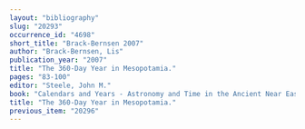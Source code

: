 ```yaml
---
layout: "bibliography"
slug: "20293"
occurrence_id: "4698"
short_title: "Brack-Bernsen 2007"
author: "Brack-Bernsen, Lis"
publication_year: "2007"
title: "The 360-Day Year in Mesopotamia."
pages: "83-100"
editor: "Steele, John M."
book: "Calendars and Years - Astronomy and Time in the Ancient Near East (Oxford)"
title: "The 360-Day Year in Mesopotamia."
previous_item: "20296"
---
```

